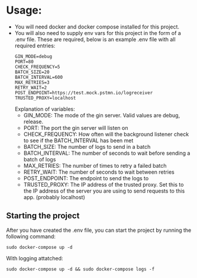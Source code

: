 # Usage:
- You will need docker and docker compose installed for this project.
- You will also need to supply env vars for this project in the form of a .env file. These are required, below is an example .env file with all required entries:
    ````
    GIN_MODE=debug
    PORT=80
    CHECK_FREQUENCY=5
    BATCH_SIZE=20
    BATCH_INTERVAL=600
    MAX_RETRIES=3
    RETRY_WAIT=2
    POST_ENDPOINT=https://test.mock.pstmn.io/logreceiver
    TRUSTED_PROXY=localhost
    ````
    Explanation of variables:
    - GIN_MODE: The mode of the gin server. Valid values are debug, release.
    - PORT: The port the gin server will listen on
    - CHECK_FREQUENCY: How often will the background listener check to see if the BATCH_INTERVAL has been met
    - BATCH_SIZE: The number of logs to send in a batch
    - BATCH_INTERVAL: The number of seconds to wait before sending a batch of logs
    - MAX_RETRIES: The number of times to retry a failed batch
    - RETRY_WAIT: The number of seconds to wait between retries
    - POST_ENDPOINT: The endpoint to send the logs to
    - TRUSTED_PROXY: The IP address of the trusted proxy. Set this to the IP address of the server you are using to send requests to this app. (probably localhost)

## Starting the project
After you have created the .env file, you can start the project by running the following command:
```
sudo docker-compose up -d
```
With logging attatched:
```
sudo docker-compose up -d && sudo docker-compose logs -f
```
